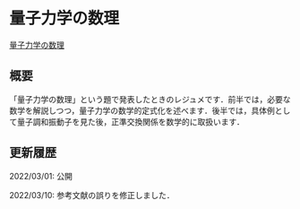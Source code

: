 # 量子力学の数理

[量子力学の数理](files/qm-intro-20220310.pdf)

## 概要

「量子力学の数理」という題で発表したときのレジュメです．前半では，必要な数学を解説しつつ，量子力学の数学的定式化を述べます．後半では，具体例として量子調和振動子を見た後，正準交換関係を数学的に取扱います．

## 更新履歴

2022/03/01: 公開

2022/03/10: 参考文献の誤りを修正しました．
